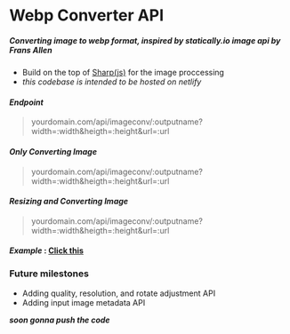 # Webp Converter API
##### Converting image to webp format, inspired by statically.io image api by Frans Allen

- Build on the top of [Sharp(js)](https://github.com/lovell/sharp) for the image proccessing
- *this codebase is intended to be hosted on netlify*

#### *Endpoint*
> yourdomain.com/api/imageconv/:outputname?width=:width&heigth=:height&url=:url

#### *Only Converting Image*
> yourdomain.com/api/imageconv/:outputname?width=:width&heigth=:height&url=:url

#### *Resizing and Converting Image*
> yourdomain.com/api/imageconv/:outputname?width=:width&heigth=:height&url=:url

#### *Example* : [Click this](http://webp.projectxi.my.id/api/imageconv/pepe?url=https://pbs.twimg.com/media/ExwlywDXMAAYI_H.jpg "Click this")

### Future milestones
- Adding quality, resolution, and rotate adjustment API
- Adding input image metadata API

***soon gonna push the code***
